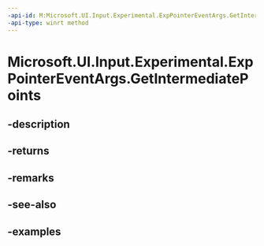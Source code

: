 ```yaml
---
-api-id: M:Microsoft.UI.Input.Experimental.ExpPointerEventArgs.GetIntermediatePoints
-api-type: winrt method
---
```


# Microsoft.UI.Input.Experimental.ExpPointerEventArgs.GetIntermediatePoints

<!--
public System.Collections.Generic.IList<Microsoft.UI.Input.Experimental.ExpPointerPoint> GetIntermediatePoints ();
-->


## -description

## -returns

## -remarks

## -see-also

## -examples


